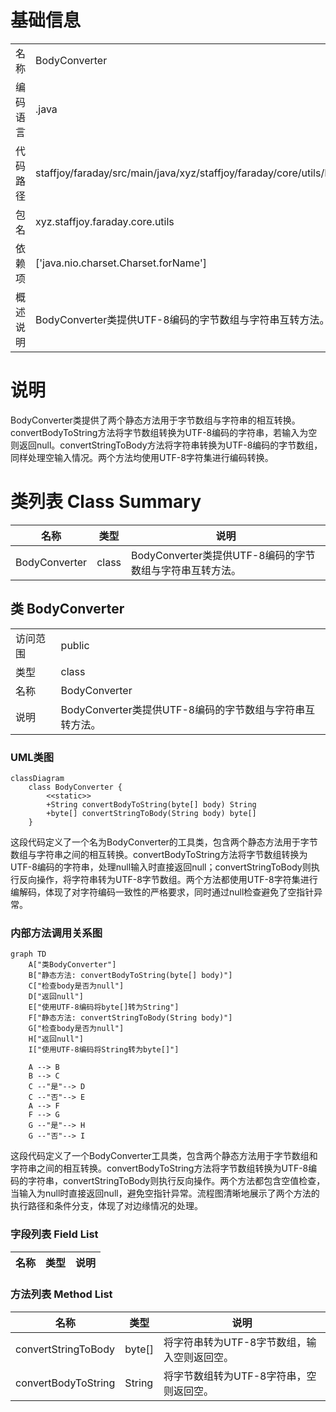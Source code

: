 # 基础信息

|      |      |
|------|------|
| 名称 | BodyConverter |
| 编码语言 | .java |
| 代码路径 | staffjoy/faraday/src/main/java/xyz/staffjoy/faraday/core/utils/BodyConverter.java |
| 包名 | xyz.staffjoy.faraday.core.utils |
| 依赖项 | ['java.nio.charset.Charset.forName'] |
| 概述说明 | BodyConverter类提供UTF-8编码的字节数组与字符串互转方法。 |

# 说明

BodyConverter类提供了两个静态方法用于字节数组与字符串的相互转换。convertBodyToString方法将字节数组转换为UTF-8编码的字符串，若输入为空则返回null。convertStringToBody方法将字符串转换为UTF-8编码的字节数组，同样处理空输入情况。两个方法均使用UTF-8字符集进行编码转换。

# 类列表 Class Summary

| 名称   | 类型  | 说明 |
|-------|------|-------------|
| BodyConverter | class | BodyConverter类提供UTF-8编码的字节数组与字符串互转方法。 |



## 类 BodyConverter

|      |      |
|------|------|
| 访问范围 | public |
| 类型 | class |
| 名称 | BodyConverter |
| 说明 | BodyConverter类提供UTF-8编码的字节数组与字符串互转方法。 |


### UML类图

```mermaid
classDiagram
    class BodyConverter {
        <<static>>
        +String convertBodyToString(byte[] body) String
        +byte[] convertStringToBody(String body) byte[]
    }
```

这段代码定义了一个名为BodyConverter的工具类，包含两个静态方法用于字节数组与字符串之间的相互转换。convertBodyToString方法将字节数组转换为UTF-8编码的字符串，处理null输入时直接返回null；convertStringToBody则执行反向操作，将字符串转为UTF-8字节数组。两个方法都使用UTF-8字符集进行编解码，体现了对字符编码一致性的严格要求，同时通过null检查避免了空指针异常。


### 内部方法调用关系图

```mermaid
graph TD
    A["类BodyConverter"]
    B["静态方法: convertBodyToString(byte[] body)"]
    C["检查body是否为null"]
    D["返回null"]
    E["使用UTF-8编码将byte[]转为String"]
    F["静态方法: convertStringToBody(String body)"]
    G["检查body是否为null"]
    H["返回null"]
    I["使用UTF-8编码将String转为byte[]"]

    A --> B
    B --> C
    C --"是"--> D
    C --"否"--> E
    A --> F
    F --> G
    G --"是"--> H
    G --"否"--> I
```

这段代码定义了一个BodyConverter工具类，包含两个静态方法用于字节数组和字符串之间的相互转换。convertBodyToString方法将字节数组转换为UTF-8编码的字符串，convertStringToBody则执行反向操作。两个方法都包含空值检查，当输入为null时直接返回null，避免空指针异常。流程图清晰地展示了两个方法的执行路径和条件分支，体现了对边缘情况的处理。

### 字段列表 Field List

| 名称  | 类型  | 说明 |
|-------|-------|------|

### 方法列表 Method List

| 名称  | 类型  | 说明 |
|-------|-------|------|
| convertStringToBody | byte[] | 将字符串转为UTF-8字节数组，输入空则返回空。 |
| convertBodyToString | String | 将字节数组转为UTF-8字符串，空则返回空。 |




